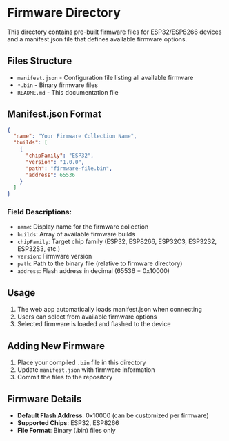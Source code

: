 # Firmware Directory

This directory contains pre-built firmware files for ESP32/ESP8266 devices and a manifest.json file that defines available firmware options.

## Files Structure
- `manifest.json` - Configuration file listing all available firmware
- `*.bin` - Binary firmware files
- `README.md` - This documentation file

## Manifest.json Format
```json
{
  "name": "Your Firmware Collection Name",
  "builds": [
    {
      "chipFamily": "ESP32",
      "version": "1.0.0",
      "path": "firmware-file.bin",
      "address": 65536
    }
  ]
}
```

### Field Descriptions:
- `name`: Display name for the firmware collection
- `builds`: Array of available firmware builds
- `chipFamily`: Target chip family (ESP32, ESP8266, ESP32C3, ESP32S2, ESP32S3, etc.)
- `version`: Firmware version
- `path`: Path to the binary file (relative to firmware directory)
- `address`: Flash address in decimal (65536 = 0x10000)

## Usage
1. The web app automatically loads manifest.json when connecting
2. Users can select from available firmware options
3. Selected firmware is loaded and flashed to the device

## Adding New Firmware
1. Place your compiled `.bin` file in this directory
2. Update `manifest.json` with firmware information
3. Commit the files to the repository

## Firmware Details
- **Default Flash Address**: 0x10000 (can be customized per firmware)
- **Supported Chips**: ESP32, ESP8266
- **File Format**: Binary (.bin) files only
